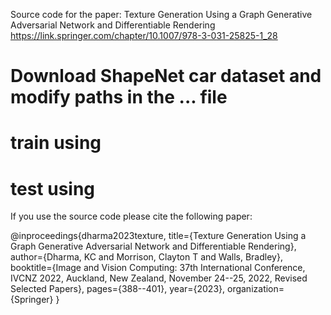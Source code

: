 Source code for the paper:
Texture Generation Using a Graph Generative Adversarial Network and Differentiable Rendering
https://link.springer.com/chapter/10.1007/978-3-031-25825-1_28

# Download ShapeNet car dataset and modify paths in the ... file

# train using

# test using


If you use the source code please cite the following paper:

@inproceedings{dharma2023texture,
  title={Texture Generation Using a Graph Generative Adversarial Network and Differentiable Rendering},
  author={Dharma, KC and Morrison, Clayton T and Walls, Bradley},
  booktitle={Image and Vision Computing: 37th International Conference, IVCNZ 2022, Auckland, New Zealand, November 24--25, 2022, Revised Selected Papers},
  pages={388--401},
  year={2023},
  organization={Springer}
}
